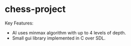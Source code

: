 # chess-project
Key Features:
- AI uses minmax algorithm with up to 4 levels of depth.
- Small gui library implemented in C over SDL.
